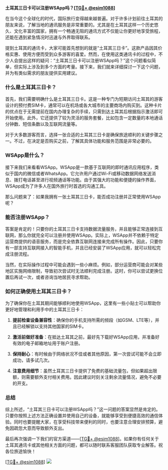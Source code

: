 **土耳其三日卡可以注册WSApp吗？[[TG💪+ @esim1088](https://t.me/s/esim1088)]**

在当今这个全球化的时代，国际旅行变得越来越普遍。对于许多计划前往土耳其的朋友来说，了解当地的通讯服务是非常重要的。尤其是在土耳其这样一个历史悠久、文化丰富的国家，拥有一个畅通无阻的通讯方式不仅能让你更好地享受旅程，还能在遇到紧急情况时迅速与外界取得联系。

提到土耳其的通讯卡，大家可能首先想到的就是“土耳其三日卡”。这款产品因其价格实惠、使用方便而受到众多游客的喜爱。然而，在使用这类通讯卡的过程中，不少人会提出这样的疑问：“土耳其三日卡可以注册WSApp吗？”这个问题看似简单，但实际上涉及到多个方面的考量。接下来，我们就来详细探讨一下这个问题，并为有类似需求的朋友提供实用建议。

### 什么是土耳其三日卡？

首先，我们需要明确什么是土耳其三日卡。这是一种专门为短期访问土耳其的游客设计的预付费SIM卡，通常可以在机场或各大城市的主要商场内购买到。这种卡片的优点在于无需提前在国内办理复杂的手续，只需到达土耳其后根据指示激活即可开始使用。此外，它还提供了较为灵活的服务套餐，比如包含一定数量的本地通话分钟数、短信条数以及互联网流量等。

对于大多数游客而言，选择一张合适的土耳其三日卡是确保旅途顺利的关键步骤之一。不过，在决定是否购买之前，了解其具体功能和服务范围是非常必要的。

### WSApp是什么？

接下来我们来看看WSApp。WSApp是一款基于互联网的即时通讯应用程序，类似于国内的微信或者WhatsApp。它允许用户通过Wi-Fi或移动数据网络发送消息、拨打电话甚至进行视频通话等功能。由于其强大的功能和便捷的操作界面，WSApp成为了许多人在国外旅行时首选的沟通工具。

那么问题来了：如果我拥有一张土耳其三日卡，能否成功注册并正常使用WSApp呢？

### 能否注册WSApp？

答案是肯定的！只要你的土耳其三日卡支持数据流量服务，并且能够正常连接到互联网，那么你就完全可以注册并使用WSApp。实际上，WSApp并不依赖于特定运营商提供的语音服务，而是完全依靠互联网连接来完成所有操作。因此，只要你有一部支持互联网接入的智能手机，并且已经安装了WSApp应用，就可以轻松完成注册流程。

当然，在实际操作过程中可能会遇到一些小麻烦。例如，部分运营商可能会对某些地区实施网络限制，导致初次尝试时无法顺利完成注册。这时，你可以尝试更换位置后再试一次，或者咨询当地居民寻求帮助。

### 如何正确使用土耳其三日卡？

为了确保你在土耳其期间能够顺利地使用WSApp，这里有一些小贴士可以帮助你更好地管理和利用手中的土耳其三日卡：

1. **提前检查设备兼容性**：确保你的手机支持所需的频段（如GSM、LTE等），并且已经解锁以支持其他国家的SIM卡。
   
2. **激活前做好准备**：在抵达土耳其之前，最好先下载好WSApp应用，并准备好有效的电子邮箱地址用于账户注册。

3. **保持耐心**：有时候由于网络状况不佳或者其他原因，第一次尝试可能不会立即成功，请多试几次。

4. **注意费用细节**：虽然土耳其三日卡提供了免费的基础流量包，但如果超出限额，则需要额外支付相关费用。因此建议时刻关注剩余流量情况，避免不必要的开支。

### 总结

综上所述，“土耳其三日卡可以注册WSApp吗？”这一问题的答案显然是肯定的。只要你按照上述方法正确设置并使用自己的设备，就能够享受到便捷高效的通信体验。同时也要提醒大家，在享受科技带来便利的同时，也要注意合理安排预算，避免因疏忽大意而导致额外支出。

最后再次强调一下我们的官方渠道——[[TG💪+ @esim1088](https://t.me/s/esim1088)]。如果你有任何关于土耳其通讯卡或其他相关方面的问题，都可以随时联系客服团队获取专业解答。祝各位旅途愉快！

[[TG💪+ @esim1088](https://t.me/s/esim1088)] ![](https://i.postimg.cc/4NQfJmqS/Snipaste-2025-05-13-00-14-12.png)